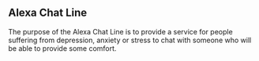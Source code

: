 ## Alexa Chat Line

The purpose of the Alexa Chat Line is to provide a service for people suffering from depression, anxiety or stress to chat with someone who will be able to provide some comfort.